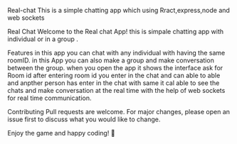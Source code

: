 Real-chat
This is a simple chatting app which using Rract,express,node and web sockets 

Real Chat
Welcome to the Real chat App! this is simpale chatting app with individual or in a group .

Features
in this app you can chat with any individual with having the same roomID.
in this App you can also make a group and make conversation between the group.
when you open the app it shows the interface ask for Room id after entering room id you enter in the chat and can able to able and anpther person has enter in the chat with same it cal able to see the chats and make conversation at the real time with the help of web sockets for real time communication.

Contributing
Pull requests are welcome. For major changes, please open an issue first to discuss what you would like to change.

Enjoy the game and happy coding! 🚀
